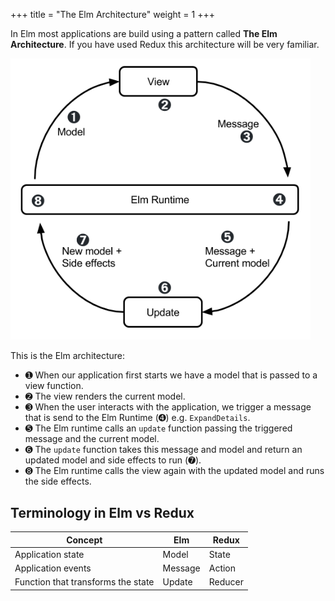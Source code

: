 +++
title       = "The Elm Architecture"
weight      = 1
+++

In Elm most applications are build using a pattern called **The Elm Architecture**. If you have used Redux this architecture will be very familiar.

<img src="./diagram.png" width="480px" />

This is the Elm architecture:

- ➊ When our application first starts we have a model that is passed to a view function.
- ➋ The view renders the current model.
- ➌ When the user interacts with the application, we trigger a message that is send to the Elm Runtime (➍) e.g. `ExpandDetails`.
- ➎ The Elm runtime calls an `update` function passing the triggered message and the current model.
- ➏ The `update` function takes this message and model and return an updated model and side effects to run (➐).
- ➑ The Elm runtime calls the view again with the updated model and runs the side effects.

## Terminology in Elm vs Redux

| Concept                            | Elm      | Redux   |
| ---                                | ---      | ---     |
| Application state                  | Model    | State   |
| Application events                 | Message  | Action  |
| Function that transforms the state | Update   | Reducer |
